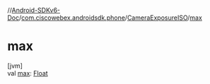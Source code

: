 //[Android-SDKv6-Doc](../../../index.md)/[com.ciscowebex.androidsdk.phone](../index.md)/[CameraExposureISO](index.md)/[max](max.md)

# max

[jvm]\
val [max](max.md): [Float](https://kotlinlang.org/api/latest/jvm/stdlib/kotlin/-float/index.html)
